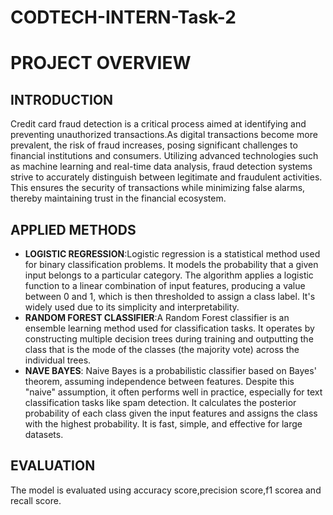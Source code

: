 # CODTECH-INTERN-Task-2



# PROJECT OVERVIEW
## INTRODUCTION
Credit card fraud detection is a critical process aimed at identifying and preventing unauthorized transactions.As digital transactions become more prevalent, the risk of fraud increases, posing significant challenges to financial institutions and consumers. Utilizing advanced technologies such as machine learning and real-time data analysis, fraud detection systems strive to accurately distinguish between legitimate and fraudulent activities. This ensures the security of transactions while minimizing false alarms, thereby maintaining trust in the financial ecosystem.

## APPLIED METHODS
- **LOGISTIC REGRESSION**:Logistic regression is a statistical method used for binary classification problems. It models the probability that a given input belongs to a particular category. The algorithm applies a logistic function to a linear combination of input features, producing a value between 0 and 1, which is then thresholded to assign a class label. It's widely used due to its simplicity and interpretability.
-  **RANDOM FOREST CLASSIFIER**:A Random Forest classifier is an ensemble learning method used for classification tasks. It operates by constructing multiple decision trees during training and outputting the class that is the mode of the classes (the majority vote) across the individual trees.
- **NAVE BAYES**: Naive Bayes is a probabilistic classifier based on Bayes' theorem, assuming independence between features. Despite this "naive" assumption, it often performs well in practice, especially for text classification tasks like spam detection. It calculates the posterior probability of each class given the input features and assigns the class with the highest probability. It is fast, simple, and effective for large datasets.

## EVALUATION
The model is evaluated using accuracy score,precision score,f1 scorea and recall score.
